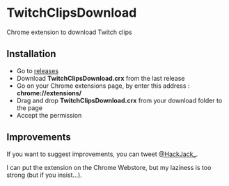 # TwitchClipsDownload
Chrome extension to download Twitch clips

## Installation

* Go to [releases](https://github.com/Jack3113/TwitchClipsDownload/releases/latest)
* Download __TwitchClipsDownload.crx__ from the last release
* Go on your Chrome extensions page, by enter this address : __chrome://extensions/__
* Drag and drop __TwitchClipsDownload.crx__ from your download folder to the page
* Accept the permission


## Improvements

If you want to suggest improvements, you can tweet [@HackJack_](https://twitter.com/HackJack_/).

I can put the extension on the Chrome Webstore, but my laziness is too strong (but if you insist…).
